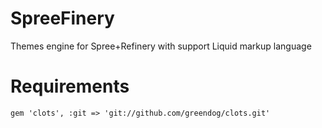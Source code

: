 SpreeFinery
==============

Themes engine for Spree+Refinery with support Liquid markup language

Requirements
=======

    gem 'clots', :git => 'git://github.com/greendog/clots.git'